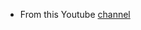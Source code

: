 * From this Youtube [channel](https://www.youtube.com/playlist?list=PLmOn9nNkQxJEwPjhNwGliP_bw3RjkgFCf)